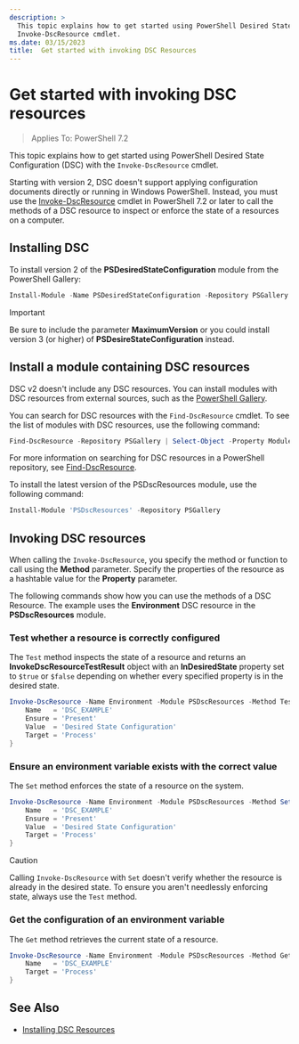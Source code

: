 ```yaml
---
description: >
  This topic explains how to get started using PowerShell Desired State Configuration (DSC) with the
  Invoke-DscResource cmdlet.
ms.date: 03/15/2023
title:  Get started with invoking DSC Resources
---
```


# Get started with invoking DSC resources

> Applies To: PowerShell 7.2

This topic explains how to get started using PowerShell Desired State Configuration (DSC) with the
`Invoke-DscResource` cmdlet.

Starting with version 2, DSC doesn't support applying configuration documents directly or running in
Windows PowerShell. Instead, you must use the [Invoke-DscResource][1] cmdlet in PowerShell 7.2 or
later to call the methods of a DSC resource to inspect or enforce the state of a resources on a
computer.

## Installing DSC

To install version 2 of the **PSDesiredStateConfiguration** module from the PowerShell Gallery:

```powershell
Install-Module -Name PSDesiredStateConfiguration -Repository PSGallery -MaximumVersion 2.99
```

> [!IMPORTANT]
> Be sure to include the parameter **MaximumVersion** or you could install version 3 (or higher) of
> **PSDesireStateConfiguration** instead.

## Install a module containing DSC resources

DSC v2 doesn't include any DSC resources. You can install modules with DSC resources from external
sources, such as the [PowerShell Gallery][2].

You can search for DSC resources with the `Find-DscResource` cmdlet. To see the list of modules with
DSC resources, use the following command:

```powershell
Find-DscResource -Repository PSGallery | Select-Object -Property ModuleName, Version -Unique
```

For more information on searching for DSC resources in a PowerShell repository, see
[Find-DscResource][3].

To install the latest version of the PSDscResources module, use the following command:

```PowerShell
Install-Module 'PSDscResources' -Repository PSGallery
```

## Invoking DSC resources

When calling the `Invoke-DscResource`, you specify the method or function to call using the
**Method** parameter. Specify the properties of the resource as a hashtable value for the
**Property** parameter.

The following commands show how you can use the methods of a DSC Resource. The example uses the
**Environment** DSC resource in the **PSDscResources** module.

### Test whether a resource is correctly configured

The `Test` method inspects the state of a resource and returns an **InvokeDscResourceTestResult**
object with an **InDesiredState** property set to `$true` or `$false` depending on whether every
specified property is in the desired state.

```powershell
Invoke-DscResource -Name Environment -Module PSDscResources -Method Test -Property @{
    Name   = 'DSC_EXAMPLE'
    Ensure = 'Present'
    Value  = 'Desired State Configuration'
    Target = 'Process'
}
```

### Ensure an environment variable exists with the correct value

The `Set` method enforces the state of a resource on the system.

```powershell
Invoke-DscResource -Name Environment -Module PSDscResources -Method Set -Property @{
    Name   = 'DSC_EXAMPLE'
    Ensure = 'Present'
    Value  = 'Desired State Configuration'
    Target = 'Process'
}
```

> [!CAUTION]
> Calling `Invoke-DscResource` with `Set` doesn't verify whether the resource is already in the
> desired state. To ensure you aren't needlessly enforcing state, always use the `Test` method.

### Get the configuration of an environment variable

The `Get` method retrieves the current state of a resource.

```powershell
Invoke-DscResource -Name Environment -Module PSDscResources -Method Get -Property @{
    Name   = 'DSC_EXAMPLE'
    Target = 'Process'
}
```

## See Also

- [Installing DSC Resources][4]

<!-- Reference Links -->

[1]: /powershell/module/PSDesiredStateConfiguration/Invoke-DscResource
[2]: https://www.powershellgallery.com/
[3]: /powershell/module/powershellget/find-dscresource
[4]: ../how-tos/installing-dsc-resources.md

